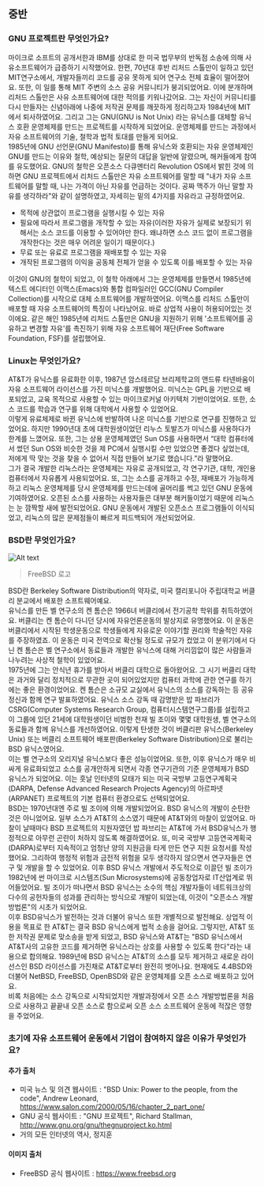 ## 중반
### GNU 프로젝트란 무엇인가요?

 마이크로 소프트의 공개서한과 IBM를 상대로 한 미국 법무부의 반독점 소송에 의해 사유소프트웨어가 급증하기 시작했어요. 한편, 70년대 후반 리처드 스톨만이 일하고 있던 MIT연구소에서, 개발자들끼리 코드를 공유 못하게 되어 연구소 전체 효율이 떨어졌어요. 또한, 이 일를 통해 MIT 주변의 소스 공유 커뮤니티가 붕괴되었어요. 이에 분개하며 리처드 스톨만은 사유 소프트웨어에 대한 적의를 키워나갔어요. 그는 자신이 커뮤니티를 다시 만들자는 신념아래에 나중에 저작권 문제를 깨끗하게 정리하고자 1984년에 MIT에서 퇴사하였어요. 그리고 그는 GNU(GNU is Not Unix) 라는 유닉스를 대체할 유닉스 호환 운영체제를 만드는 프로젝트를 시작하게 되었어요. 운영체제를 만드는 과정에서 자유 소프트웨어의 기술, 철학과 법적 토대를 만들게 되어요.  
 1985년에 GNU 선언문(GNU Manifesto)를 통해 유닉스와 호환되는 자유 운영체제인 GNU를 만드는 이유와 철학, 예상되는 질문의 대답을 일반에 알렸으며, 해커들에게 참여를 유도했어요. GNU의 철학은 오픈소스 다큐멘터리 Revolution OS에서 밝힌 것에 의하면 GNU 프로젝트에서 리처드 스톨만은 자유 소프트웨어를 말할 때 "내가 자유 소프트웨어를 말할 때, 나는 가격이 아닌 자유를 언급하는 것이다. 공짜 맥주가 아닌 말할 자유를 생각하라"와 같이 설명하였고, 자세히는 밑의 4가지를 자유라고 규정하였어요.  
  
- 목적에 상관없이 프로그램을 실행시킬 수 있는 자유
- 필요에 따라서 프로그램을 개작할 수 있는 자유(이러한 자유가 실제로 보장되기 위해서는 소스 코드를 이용할 수 있어야만 한다. 왜냐하면 소스 코드 없이 프로그램을 개작한다는 것은 매우 어려운 일이기 때문이다.)
- 무료 또는 유료로 프로그램을 재배포할 수 있는 자유
- 개작된 프로그램의 이익을 공동체 전체가 얻을 수 있도록 이를 배포할 수 있는 자유
  
 이것이 GNU의 철학이 되었고, 이 철학 아래에서 그는 운영체제를 만들면서 1985년에 텍스트 에디터인 이맥스(Emacs)와 통합 컴파일러인 GCC(GNU Compiler Collection)를 시작으로 대체 소프트웨어를 개발하였어요. 이맥스를 리처드 스톨만이 배포할 때 자유 소프트웨어의 특징이 나타났어요. 바로 상업적 사용이 허용되어있는 것이에요. 
 같은 해인 1985년에 리처드 스톨만은 GNU을 지원하기 위해 '소프트웨어를 공유하고 변경할 자유'를 촉진하기 위해 자유 소프트웨어 재단(Free Software Foundation, FSF)를 설립했어요. 

### Linux는 무엇인가요?

 AT&T가 유닉스를 유료화한 이후, 1987년 암스테르담 브리제학교의 앤드류 타넨바움이 자유 소프트웨어 라이선스를 가진 미닉스를 개발했어요. 미닉스는 GPL을 기반으로 배포되었고, 교육 목적으로 사용할 수 있는 마이크로커널 아키텍처 기반이었어요. 또한, 소스 코드를 학습과 연구를 위해 대학에서 사용할 수 있었어요.  
 이렇게 유료체제로 바뀐 유닉스에 반발하여 나온 미닉스를 기반으로 연구를 진행하고 있었어요. 하지만 1990년대 초에 대학원생이었던 리누스 토발즈가 미닉스를 사용하다가 한계를 느꼈어요. 또한, 그는 상용 운영체제였던 Sun OS를 사용하면서  “대학 컴퓨터에서 썼던 Sun OS와 비슷한 것을 제 PC에서 실행시킬 수만 있었으면 좋겠다 싶었는데, 저에게 딱 맞는 것을 찾을 수 없어서 직접 만들어 보기로 했습니다.”라 말했어요.  
 그가 결국 개발한 리눅스라는 운영체제는 자유로 공개되었고, 각 연구기관, 대학, 개인용 컴퓨터에서 자유롭게 사용되었어요. 또, 그는 소스를 공개하고 수정, 재배포가 가능하게 하고 리눅스 운영체제를 당시 운영체제를 만드는데에 골머리를 썩고 있던  GNU 운동에 기여하였어요. 오픈된 소스를 사용하는 사용자들은 대부분 해커들이었기 때문에 리눅스는 눈 깜짝할 새에 발전되었어요. GNU 운동에서 개발된 오픈소스 프로그램들이 이식되었고, 리눅스의 많은 문제점들이 빠르게 피드백되어 개선되었어요.

### BSD란 무엇인가요?

![Alt text](https://www.freebsd.org/layout/images/logo-red.png "FreeBSD Logo")

> FreeBSD 로고

 BSD란 Berkeley Software Distribution의 약자로, 미국 캘리포니아 주립대학교 버클리 분교에서 배포한 소프트웨어예요.  
 유닉스를 만든 벨 연구소의 켄 톰슨은 1966녀 버클리에서 전기공학 학위를 취득하였어요. 버클리는 켄 톰슨이 다니던 당시에 자유언론운동의 발상지로 유명했어요. 이 운동은 버클리에서 시작된 학생운동으로 학생들에게 자유로운 이야기할 권리와 학술적인 자유를 주장하였죠. 이 운동은 미국 전역으로 확산될 정도로 규모가 컸었고 이 분위기에서 다닌 켄 톰슨은 벨 연구소에서 동료들과 개발한 유닉스에 대해 거리낌없이 많은 사람들과 나누려는 사상적 철학이 있었어요.  
 1975년에 그는 안식년 휴가를 받아서 버클리 대학으로 돌아왔어요. 그 시기 버클리 대학은 과거와 달리 정치적으로 무관한 곳이 되어있었지만 컴퓨터 과학에 관한 연구를 하기에는 좋은 환경이었어요. 켄 톰슨은 소규모 교실에서 유닉스의 소스를 강독하는 등 공유 정신과 함께 연구 발표하였어요. 유닉스 소스 강독 때 감명받은 밥 파브리가 CSRG(Computer Systems Research Group, 컴퓨터시스템연구그룹)를 설립하고 이 그룹에 있던 21세에 대학원생이던 비범한 천재 빌 조이와 몇몇 대학원생, 벨 연구소의 동료들과 함께 유닉스를 개선하였어요. 이렇게 탄생한 것이 버클리판 유닉스(Berkeley Unix) 또는 버클리 소프트웨어 배포판(Berkeley Software Distribution)으로 불리는 BSD 유닉스였어요.  
 이는 벨 연구소의 오리지널 유닉스보다 좋은 성능이었어요. 또한, 이후 유닉스가 매우 비싸게 유료화되었고 소스를 공개안하게 되면서 각종 연구기관의 기준 운영체제가 BSD 유닉스가 되었어요. 이는 훗날 인터넷의 모태가 되는 미국 국방부 고등연구계획국(DARPA, Defense Advanced Research Projects Agency)의 아르파넷(ARPANET) 프로젝트의 기본 컴퓨터 환경으로도 선택되었어요.  
 BSD는 1970년대엔 주로 빌 조이에 의해 개발되었어요. BSD 유닉스의 개발이 순탄한 것은 아니었어요. 일부 소스가 AT&T의 소스였기 때문에 AT&T와의 마찰이 있었어요. 마찰이 날때마다 BSD 프로젝트의 지원자였던 밥 파브리는 AT&T에 가서 BSD유닉스가 행정적으로 아무런 곤란이 처하지 않도록 해결하였어요. 또, 미국 국방부 고등연국계획국(DARPA)로부터 지속적이고 엄청난 양의 지원금을 타게 만든 연구 지원 요청서를 작성했어요. 그리하여 행정적 위험과 금전적 위험을 모두 생각하지 않으면서 연구자들은 연구 및 개발을 할 수 있었어요. 이후 BSD 유닉스 개발에서 주도적으로 이끌던 빌 조이가 1982년에 썬 마이크로 시스템즈(Sun Microsystems)에 공동창업자로 IT산업계로 뛰어들었어요. 빌 조이가 떠나면서 BSD 유닉스는 소수의 핵심 개발자들이 네트워크상의 다수의 공헌자들의 성과를 관리하는 방식으로 개발이 되었는데, 이것이 "오픈소스 개발방법론"의 시초가 되었어요.   
 이후 BSD유닉스가 발전하는 것과 더불어 유닉스 또한 개별적으로 발전해요. 상업적 이용을 목표로 한 AT&T는 결국 BSD 유닉스에게 법적 소송을 걸어요. 그렇지만, AT&T 또한 저작권 문제로 맞소송을 받게 되었고, BSD 유닉스와 AT&T는 "BSD 유닉스에서 AT&T사의 고유한 코드를 제거하면 유닉스라는 상호를 사용할 수 있도록 한다"라는 내용으로 합의해요. 1989년에 BSD 유닉스는 AT&T의 소스를 모두 제거하고 새로운 라이선스인 BSD 라이선스를 가진채로 AT&T로부터 완전히 벗어나요. 현재에도 4.4BSD와 더불어 NetBSD, FreeBSD, OpenBSD와 같은 운영체제를 오픈 소스로 배포하고 있어요.  
 비록 처음에는 소스 강독으로 시작되었지만 개발과정에서 오픈 소스 개발방법론을 처음으로 사용하고 끝끝내 오픈 소스로 함으로써 오픈 소스 소프트웨어 운동에 적잖은 영향을 주었어요.

### 초기에 자유 소프트웨어 운동에서 기업이 참여하지 않은 이유가 무엇인가요?

 

#### 추가 출처
- 미국 뉴스 및 의견 웹사이트 : "BSD Unix: Power to the people, from the code", Andrew Leonard, https://www.salon.com/2000/05/16/chapter_2_part_one/
- GNU 공식 웹사이트 : "GNU 프로젝트", Richard Stallman, http://www.gnu.org/gnu/thegnuproject.ko.html
- 거의 모든 인터넷의 역사, 정지훈

#### 이미지 출처
- FreeBSD 공식 웹사이트 : https://www.freebsd.org
